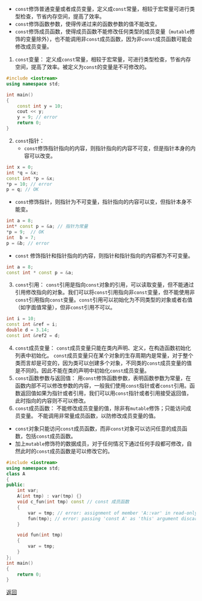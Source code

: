 - `const`修饰普通变量或者成员变量，定义成`const`常量，相较于宏常量可进行类型检查，节省内存空间，提高了效率。
- `const`修饰函数参数，使得传递过来的函数参数的值不能改变。
- `const`修饰成员函数，使得成员函数不能修改任何类型的成员变量（`mutable`修饰的变量除外），也不能调用非`const`成员函数，因为非`const`成员函数可能会修改成员变量。
1. `const`变量：
    定义成`const`常量，相较于宏常量，可进行类型检查，节省内存空间，提高了效率。被定义为`const`的变量是不可修改的。
```cpp
#include <iostream>
using namespace std;

int main()
{
    const int y = 10;
    cout << y;
    y = 9; // error
    return 0;
}
```
2. `const`指针：
	- `const`修饰指针指向的内容，则指针指向的内容不可变，但是指针本身的内容可以改变。
```cpp
int x = 0;
int *q = &x;
const int *p = &x;
*p = 10; // error
p = q; // OK
```
- `const`修饰指针，则指针为不可变量，指针指向的内容可以变，但指针本身不能变。
```cpp
int a = 8;
int* const p = &a; // 指针为常量
*p = 9;  // OK
int  b = 7;
p = &b; // error
```
- `const` 修饰指针和指针指向的内容，则指针和指针指向的内容都为不可变量。
```cpp
int a = 8;
const int * const p = &a;
```
3. `const`引用：
	`const`引用是指向`const`对象的引用，可以读取变量，但不能通过引用修改指向的对象。我们可以将`const`引用指向非`const`变量，但不能使用非`const`引用指向`const`变量。`const`引用可以初始化为不同类型的对象或者右值（如字面值常量），但非`const`引用不可以。
```cpp
int i = 10;
const int &ref = i;
double d = 3.14;
const int &ref2 = d;
```
4. `const`成员变量：
	`const`成员变量只能在类内声明、定义，在构造函数初始化列表中初始化。
	`const`成员变量只在某个对象的生存周期内是常量，对于整个类而言却是可变的，因为类可以创建多个对象，不同类的`const`成员变量的值是不同的。因此不能在类的声明中初始化`const`成员变量。
5. `const`函数参数与返回值：
	用`const`修饰函数参数，表明函数参数为常量，在函数内部不可以修改参数的内容，一般我们使用`const`指针或者`const`引用。函数返回值如果为指针或者引用，我们可以用`const`指针或者引用接受返回值，此时指向的内容则不可以修改。
6. `const`成员函数：
	不能修改成员变量的值，除非有`mutable`修饰；只能访问成员变量。
	不能调用非常量成员函数，以防修改成员变量的值。

- `const`对象只能访问`const`成员函数，而非`const`对象可以访问任意的成员函数，包括`const`成员函数。
- 加上`mutable`修饰符的数据成员，对于任何情况下通过任何手段都可修改，自然此时的`const`成员函数是可以修改它的。
```cpp
#include <iostream>
using namespace std;
class A
{
public:
	int var;
	A(int tmp) : var(tmp) {}
	void c_fun(int tmp) const // const 成员函数
	{
		var = tmp; // error: assignment of member 'A::var' in read-only object. 在 const 成员函数中，不能修改任何类成员变量。		
		fun(tmp); // error: passing 'const A' as 'this' argument discards qualifiers. const 成员函数不能调用非 const 成员函数，因为非 const 成员函数可能会修改成员变量。
	}

	void fun(int tmp)
	{
		var = tmp;
	}
};
int main()
{
    return 0;
}
```

[返回](C++关键字与关键库函数/readme)